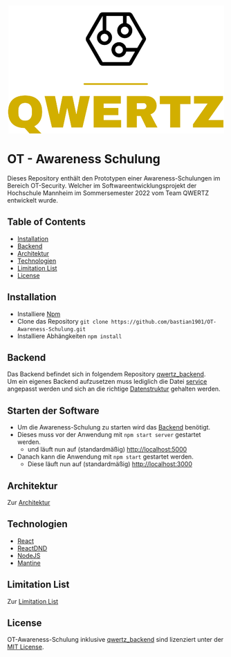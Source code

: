 <div align="center">

![Logo](src/Resources/logo_small.png)


</div>

# OT - Awareness Schulung

Dieses Repository enthält den Prototypen einer Awareness-Schulungen im Bereich OT-Security. Welcher im
Softwareentwicklungsprojekt der Hochschule Mannheim im Sommersemester 2022 vom Team QWERTZ entwickelt wurde.

## Table of Contents

- [Installation](#Installation)
- [Backend](#Backend)
- [Architektur](#Architektur)
- [Technologien](#Technologien)
- [Limitation List](#Limitation-List)
- [License](#License)

## Installation

- Installiere [Npm](https://nodejs.org/en/download/)
- Clone das Repository ```git clone https://github.com/bastian1901/OT-Awareness-Schulung.git```
- Installiere Abhängkeiten ```npm install```

## Backend

Das Backend befindet sich in folgendem Repository [qwertz_backend](https://github.com/bastian1901/qwertz_backend.git).
<br/>
Um ein eigenes Backend aufzusetzen muss lediglich die Datei [service](https://github.com/bastian1901/qwertz/blob/master/src/service.js) angepasst werden
und sich an die richtige [Datenstruktur](https://github.com/bastian1901/qwertz_backend/tree/master/backend/model) gehalten werden.

## Starten der Software

- Um die Awareness-Schulung zu starten wird das [Backend](https://github.com/bastian1901/qwertz_backend) benötigt.
- Dieses muss vor der Anwendung mit ```npm start server``` gestartet werden.
    - und läuft nun auf (standardmäßig) [http://localhost:5000](http://localhost:5000)
- Danach kann die Anwendung mit ```npm start``` gestartet werden.
    - Diese läuft nun auf (standardmäßig) [http://localhost:3000](http://localhost:3000)

## Architektur
Zur [Architektur](https://github.com/bastian1901/OT-Awareness-Schulung/blob/master/src/Ressources/Architektur.pdf)

## Technologien

- [React](https://reactjs.org/) 
- [ReactDND](https://react-dnd.github.io/react-dnd/)
- [NodeJS](https://nodejs.org)
- [Mantine](https://mantine.dev/)

## Limitation List
Zur [Limitation List](https://github.com/bastian1901/OT-Awareness-Schulung/blob/master/src/Resources/LimitationList.pdf)

## License

OT-Awareness-Schulung inklusive [qwertz_backend](#Backend) sind lizenziert unter
der [MIT License](https://github.com/bastian1901/qwertz/blob/master/LICENSE).

